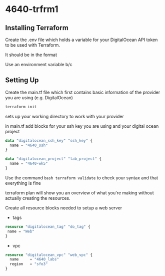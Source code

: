 # 4640-trfrm1

## Installing Terraform

Create the .env file which holds a variable for your DigitalOcean API token to be used with Terraform.

It should be in the format

Use an environment variable b/c 

## Setting Up
Create the main.tf file which first contains basic information of the provider you are using (e.g. DigitalOcean)

```bash
terraform init
```

sets up your working directory to work with your provider

in main.tf add blocks for your ssh key you are using and your digital ocean project
```terraform
data "digitalocean_ssh_key" "ssh_key" {
  name = "4640_ssh"
}

data "digitalocean_project" "lab_project" {
  name = "4640-wk5"
}
```

Use the command ```bash terraform validate``` to check your syntax and that everything is fine

terraform plan will show you an overview of what you're making without actually creating the resources.


Create all resource blocks needed to setup a web server
  - tags
 ```terraform
 resource "digitalocean_tag" "do_tag" {
  name = "Web"
}
```
  -  vpc
```terraform
resource "digitalocean_vpc" "web_vpc" {
  name     = "4640_labs"
  region   = "sfo3"
}
```

